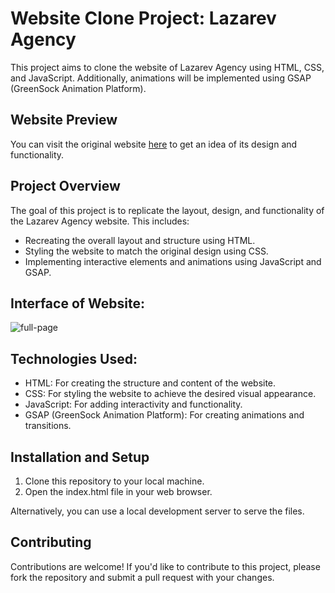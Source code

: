 
# Website Clone Project: Lazarev Agency

This project aims to clone the website of Lazarev Agency using HTML, CSS, and JavaScript. Additionally, animations will be implemented using GSAP (GreenSock Animation Platform).

## Website Preview

You can visit the original website [here](https://arnavankush30.github.io/Lazarev/) to get an idea of its design and functionality.

## Project Overview

The goal of this project is to replicate the layout, design, and functionality of the Lazarev Agency website. This includes:

* Recreating the overall layout and structure using HTML.
* Styling the website to match the original design using CSS.
* Implementing interactive elements and animations using JavaScript and GSAP.

## Interface of Website:

![full-page](https://github.com/user-attachments/assets/93821c68-be7d-4f04-8ac4-05d5a2f91ef9)

## Technologies Used:

* HTML: For creating the structure and content of the website.
* CSS: For styling the website to achieve the desired visual appearance.
* JavaScript: For adding interactivity and functionality.
* GSAP (GreenSock Animation Platform): For creating animations and transitions.

## Installation and Setup

1. Clone this repository to your local machine.
2. Open the index.html file in your web browser.

Alternatively, you can use a local development server to serve the files.

## Contributing

Contributions are welcome! If you'd like to contribute to this project, please fork the repository and submit a pull request with your changes.
